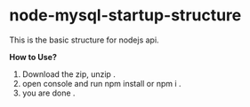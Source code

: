 # node-mysql-startup-structure
This is the basic structure for nodejs api.

**How to Use?**
1. Download the zip, unzip .
2. open console and run npm install or npm i .
3. you are done .
